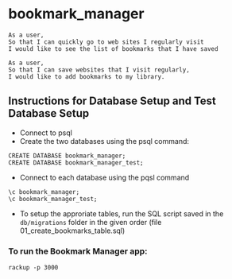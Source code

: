 # bookmark_manager

```
As a user,
So that I can quickly go to web sites I regularly visit
I would like to see the list of bookmarks that I have saved
```

```
As a user,
So that I can save websites that I visit regularly,
I would like to add bookmarks to my library.
```



Instructions for Database Setup and Test Database Setup
----
* Connect to psql
* Create the two databases using the psql command: 
```
CREATE DATABASE bookmark_manager;
CREATE DATABASE bookmark_manager_test;
```
* Connect to each database using the pqsl command 
```
\c bookmark_manager;
\c bookmark_manager_test;
```
* To setup the approriate tables, run the SQL script saved in the `db/migrations` folder in the given order (file 01_create_bookmarks_table.sql)


### To run the Bookmark Manager app:

```
rackup -p 3000
```



